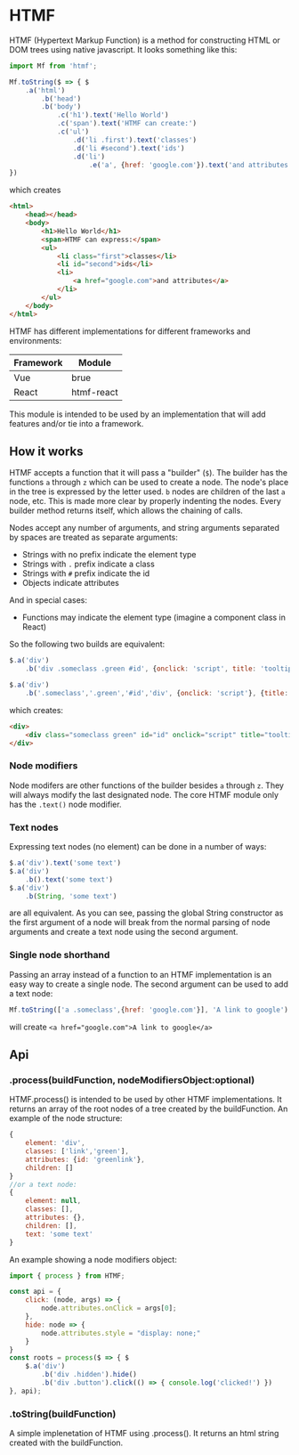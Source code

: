 # HTMF

HTMF (Hypertext Markup Function) is a method for constructing HTML or DOM trees using native javascript. It looks something like this:

```javascript
import Mf from 'htmf';

Mf.toString($ => { $
	.a('html')
		.b('head')
		.b('body')
			.c('h1').text('Hello World')
			.c('span').text('HTMF can create:')
			.c('ul')
				.d('li .first').text('classes')
				.d('li #second').text('ids')
				.d('li')
					.e('a', {href: 'google.com'}).text('and attributes')
})
```
which creates
```html
<html>
	<head></head>
	<body>
		<h1>Hello World</h1>
		<span>HTMF can express:</span>
		<ul>
			<li class="first">classes</li>
			<li id="second">ids</li>
			<li>
				<a href="google.com">and attributes</a>
 			</li>
		</ul>
	</body>
</html>

```
HTMF has different implementations for different frameworks and environments:

|Framework|Module|
|---|---|
| Vue | brue |
| React | htmf-react |

This module is intended to be used by an implementation that will add features and/or tie into a framework.

## How it works

HTMF accepts a function that it will pass a "builder" (``$``). The builder has the functions ``a`` through ``z`` which can be used to create a node. The node's place in the tree is expressed by the letter used. ``b`` nodes are children of the last ``a`` node, etc. This is made more clear by properly indenting the nodes. Every builder method returns itself, which allows the chaining of calls.

Nodes accept any number of arguments, and string arguments separated by spaces are treated as separate arguments:

- Strings with no prefix indicate the element type
- Strings with ``.`` prefix indicate a class
- Strings with ``#`` prefix indicate the id
- Objects indicate attributes

And in special cases:
- Functions may indicate the element type (imagine a component class in React)

So the following two builds are equivalent:
```javascript
$.a('div')
	.b('div .someclass .green #id', {onclick: 'script', title: 'tooltip'})
```
```javascript
$.a('div')
	.b('.someclass','.green','#id','div', {onclick: 'script'}, {title: 'tooltip'})
```
which creates:
```html
<div>
	<div class="someclass green" id="id" onclick="script" title="tooltip"></div>
</div>
```
### Node modifiers

Node modifers are other functions of the builder besides ``a`` through ``z``. They will always modify the last designated node. The core HTMF module only has the ``.text()`` node modifier. 

### Text nodes

Expressing text nodes (no element) can be done in a number of ways:
```javascript
$.a('div').text('some text')
$.a('div')
	.b().text('some text')
$.a('div')
	.b(String, 'some text')
```
are all equivalent. As you can see, passing the global String constructor as the first argument of a node will break from the normal parsing of node arguments and create a text node using the second argument.

### Single node shorthand

Passing an array instead of a function to an HTMF implementation is an easy way to create a single node. The second argument can be used to add a text node:

```javascript
Mf.toString(['a .someclass',{href: 'google.com'}], 'A link to google')
```
will create ``<a href="google.com">A link to google</a>``

## Api

### .process(buildFunction, nodeModifiersObject:optional)

HTMF.process() is intended to be used by other HTMF implementations. It returns an array of the root nodes of a tree created by the buildFunction. An example of the node structure:

```javascript
{
	element: 'div',
	classes: ['link','green'],
	attributes: {id: 'greenlink'},
	children: []
}
//or a text node:
{
	element: null,
	classes: [],
	attributes: {},
	children: [],
	text: 'some text'
}
```
An example showing a node modifiers object:
```javascript
import { process } from HTMF;

const api = {
	click: (node, args) => {
		node.attributes.onClick = args[0];
	},
	hide: node => {
		node.attributes.style = "display: none;"
	}
}
const roots = process($ => { $
	$.a('div')
		.b('div .hidden').hide()
		.b('div .button').click(() => { console.log('clicked!') }) 
}, api);
```

### .toString(buildFunction) 

A simple implenetation of HTMF using .process(). It returns an html string created with the buildFunction.





